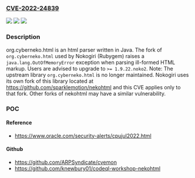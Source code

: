 ### [CVE-2022-24839](https://cve.mitre.org/cgi-bin/cvename.cgi?name=CVE-2022-24839)
![](https://img.shields.io/static/v1?label=Product&message=nekohtml&color=blue)
![](https://img.shields.io/static/v1?label=Version&message=n%2Fa&color=blue)
![](https://img.shields.io/static/v1?label=Vulnerability&message=CWE-400%3A%20Uncontrolled%20Resource%20Consumption&color=brighgreen)

### Description

org.cyberneko.html is an html parser written in Java. The fork of `org.cyberneko.html` used by Nokogiri (Rubygem) raises a `java.lang.OutOfMemoryError` exception when parsing ill-formed HTML markup. Users are advised to upgrade to `>= 1.9.22.noko2`. Note: The upstream library `org.cyberneko.html` is no longer maintained. Nokogiri uses its own fork of this library located at https://github.com/sparklemotion/nekohtml and this CVE applies only to that fork. Other forks of nekohtml may have a similar vulnerability.

### POC

#### Reference
- https://www.oracle.com/security-alerts/cpujul2022.html

#### Github
- https://github.com/ARPSyndicate/cvemon
- https://github.com/knewbury01/codeql-workshop-nekohtml

